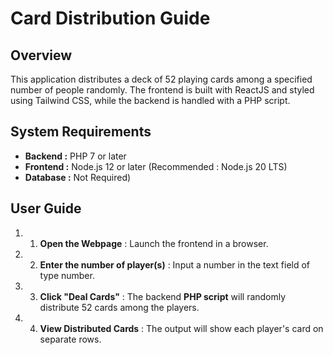 # Card Distribution Guide

## Overview

This application distributes a deck of 52 playing cards among a specified number of people randomly. The frontend is built with ReactJS and styled using Tailwind CSS, while the backend is handled with a PHP script.

## System Requirements
* **Backend :** PHP 7 or later
* **Frontend :** Node.js 12 or later (Recommended : Node.js 20 LTS)
* **Database :** Not Required)

## User Guide
1. 1. **Open the Webpage** : Launch the frontend in a browser.
2. 2. **Enter the number of player(s)** : Input a number in the text field of type number.
3. 3. **Click "Deal Cards"** : The backend **PHP script** will randomly distribute 52 cards among the players.
4. 4. **View Distributed Cards** : The output will show each player's card on separate rows. 
